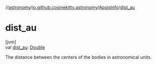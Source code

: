 //[astronomy](../../../index.md)/[io.github.cosinekitty.astronomy](../index.md)/[ApsisInfo](index.md)/[dist_au](dist_au.md)

# dist_au

[jvm]\
val [dist_au](dist_au.md): [Double](https://kotlinlang.org/api/latest/jvm/stdlib/kotlin/-double/index.html)

The distance between the centers of the bodies in astronomical units.
